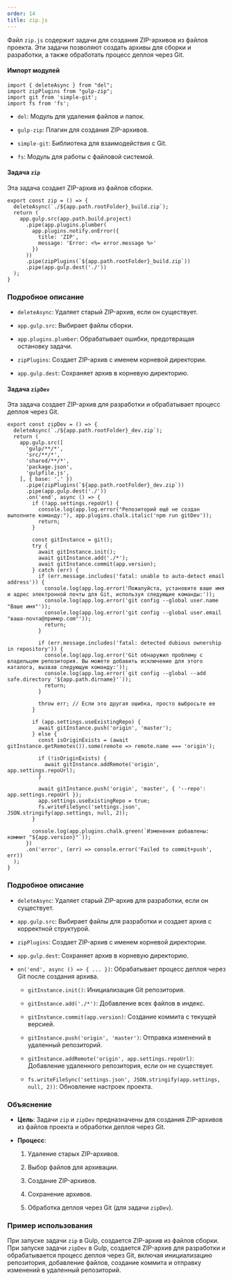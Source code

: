 ```yaml
---
order: 14
title: zip.js
---
```


Файл `zip.js` содержит задачи для создания ZIP-архивов из файлов проекта. Эти задачи позволяют создать архивы для сборки и разработки, а также обработать процесс деплоя через Git.

#### Импорт модулей

```
import { deleteAsync } from "del";
import zipPlugins from "gulp-zip";
import git from 'simple-git';
import fs from 'fs';
```

-  `del`: Модуль для удаления файлов и папок.

-  `gulp-zip`: Плагин для создания ZIP-архивов.

-  `simple-git`: Библиотека для взаимодействия с Git.

-  `fs`: Модуль для работы с файловой системой.

#### Задача `zip`

Эта задача создает ZIP-архив из файлов сборки.

```
export const zip = () => {
  deleteAsync(`./${app.path.rootFolder}_build.zip`);
  return (
    app.gulp.src(app.path.build.project)
      .pipe(app.plugins.plumber(
        app.plugins.notify.onError({
          title: 'ZIP',
          message: 'Error: <%= error.message %>'
        })
      ))
      .pipe(zipPlugins(`${app.path.rootFolder}_build.zip`))
      .pipe(app.gulp.dest('./'))
  );
}
```

### Подробное описание

-  `deleteAsync`: Удаляет старый ZIP-архив, если он существует.

-  `app.gulp.src`: Выбирает файлы сборки.

-  `app.plugins.plumber`: Обрабатывает ошибки, предотвращая остановку задачи.

-  `zipPlugins`: Создает ZIP-архив с именем корневой директории.

-  `app.gulp.dest`: Сохраняет архив в корневую директорию.

#### Задача `zipDev`

Эта задача создает ZIP-архив для разработки и обрабатывает процесс деплоя через Git.

```
export const zipDev = () => {
  deleteAsync(`./${app.path.rootFolder}_dev.zip`);
  return (
    app.gulp.src([
      'gulp/**/*',
      'src/**/*',
      'shared/**/*',
      'package.json',
      'gulpfile.js',
    ], { base: '.' })
      .pipe(zipPlugins(`${app.path.rootFolder}_dev.zip`))
      .pipe(app.gulp.dest('./'))
      .on('end', async () => {
        if (!app.settings.repoUrl) {
          console.log(app.log.error("Репозиторий ещё не создан выполните команду:"), app.plugins.chalk.italic('npm run gitDev'));
          return;
        }

        const gitInstance = git();
        try {
          await gitInstance.init();
          await gitInstance.add('./*');
          await gitInstance.commit(app.version);
        } catch (err) {
          if (err.message.includes('fatal: unable to auto-detect email address')) {
            console.log(app.log.error('Пожалуйста, установите ваше имя и адрес электронной почты для Git, используя следующие команды:'));
            console.log(app.log.error('git config --global user.name "Ваше имя"'));
            console.log(app.log.error('git config --global user.email "ваша-почта@пример.com"'));
            return;
          }

          if (err.message.includes('fatal: detected dubious ownership in repository')) {
            console.log(app.log.error('Git обнаружил проблему с владельцем репозитория. Вы можете добавить исключение для этого каталога, вызвав следующую команду:'));
            console.log(app.log.error(`git config --global --add safe.directory '${app.path.dirname}'`));
            return;
          }

          throw err; // Если это другая ошибка, просто выбросьте ее
        }

        if (app.settings.useExistingRepo) {
          await gitInstance.push('origin', 'master');
        } else {
          const isOriginExists = (await gitInstance.getRemotes()).some(remote => remote.name === 'origin');

          if (!isOriginExists) {
            await gitInstance.addRemote('origin', app.settings.repoUrl);
          }

          await gitInstance.push('origin', 'master', { '--repo': app.settings.repoUrl });
          app.settings.useExistingRepo = true;
          fs.writeFileSync('settings.json', JSON.stringify(app.settings, null, 2));
        }

        console.log(app.plugins.chalk.green(`Изменения добавлены: коммит "${app.version}"`));
      })
      .on('error', (err) => console.error('Failed to commit+push', err))
  );
}
```

### Подробное описание

-  `deleteAsync`: Удаляет старый ZIP-архив для разработки, если он существует.

-  `app.gulp.src`: Выбирает файлы для разработки и создает архив с корректной структурой.

-  `zipPlugins`: Создает ZIP-архив с именем корневой директории.

-  `app.gulp.dest`: Сохраняет архив в корневую директорию.

-  `on('end', async () => { ... })`: Обрабатывает процесс деплоя через Git после создания архива.

   -  `gitInstance.init()`: Инициализация Git репозитория.

   -  `gitInstance.add('./*')`: Добавление всех файлов в индекс.

   -  `gitInstance.commit(app.version)`: Создание коммита с текущей версией.

   -  `gitInstance.push('origin', 'master')`: Отправка изменений в удаленный репозиторий.

   -  `gitInstance.addRemote('origin', app.settings.repoUrl)`: Добавление удаленного репозитория, если он не существует.

   -  `fs.writeFileSync('settings.json', JSON.stringify(app.settings, null, 2))`: Обновление настроек проекта.

### Объяснение

-  **Цель**: Задачи `zip` и `zipDev` предназначены для создания ZIP-архивов из файлов проекта и обработки деплоя через Git.

-  **Процесс**:

   1. Удаление старых ZIP-архивов.

   2. Выбор файлов для архивации.

   3. Создание ZIP-архивов.

   4. Сохранение архивов.

   5. Обработка деплоя через Git (для задачи `zipDev`).

### Пример использования

При запуске задачи `zip` в Gulp, создается ZIP-архив из файлов сборки. При запуске задачи `zipDev` в Gulp, создается ZIP-архив для разработки и обрабатывается процесс деплоя через Git, включая инициализацию репозитория, добавление файлов, создание коммита и отправку изменений в удаленный репозиторий.